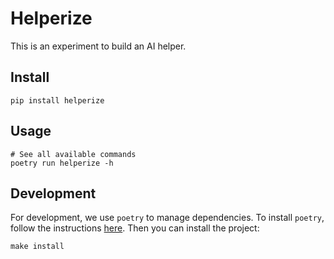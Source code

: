 # Helperize

This is an experiment to build an AI helper.

## Install

```shell
pip install helperize
```

## Usage

```shell
# See all available commands
poetry run helperize -h
```

## Development

For development, we use `poetry` to manage dependencies. To install `poetry`, follow the
instructions [here](https://python-poetry.org/docs/#installation). Then you can install the project:

```shell
make install
```
